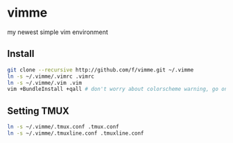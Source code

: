 vimme
=====

my newest simple vim environment

## Install

```bash
git clone --recursive http://github.com/f/vimme.git ~/.vimme
ln -s ~/.vimme/.vimrc .vimrc
ln -s ~/.vimme/.vim .vim
vim +BundleInstall +qall # don't worry about colorscheme warning, go on
```

## Setting TMUX
```bash
ln -s ~/.vimme/.tmux.conf .tmux.conf
ln -s ~/.vimme/.tmuxline.conf .tmuxline.conf
```
